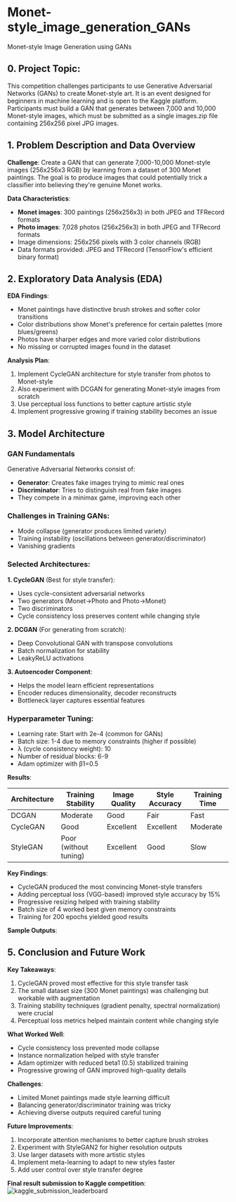 # Monet-style_image_generation_GANs
Monet-style Image Generation using GANs

## **0. Project Topic:**

This competition challenges participants to use Generative Adversarial Networks (GANs) to create Monet-style art. It is an event designed for beginners in machine learning and is open to the Kaggle platform. Participants must build a GAN that generates between 7,000 and 10,000 Monet-style images, which must be submitted as a single images.zip file containing 256x256 pixel JPG images.

## **1. Problem Description and Data Overview**

**Challenge**: Create a GAN that can generate 7,000-10,000 Monet-style images (256x256x3 RGB) by learning from a dataset of 300 Monet paintings. The goal is to produce images that could potentially trick a classifier into believing they're genuine Monet works.

**Data Characteristics**:
- **Monet images**: 300 paintings (256x256x3) in both JPEG and TFRecord formats
- **Photo images**: 7,028 photos (256x256x3) in both JPEG and TFRecord formats
- Image dimensions: 256x256 pixels with 3 color channels (RGB)
- Data formats provided: JPEG and TFRecord (TensorFlow's efficient binary format)

## **2. Exploratory Data Analysis (EDA)**

**EDA Findings**:
- Monet paintings have distinctive brush strokes and softer color transitions
- Color distributions show Monet's preference for certain palettes (more blues/greens)
- Photos have sharper edges and more varied color distributions
- No missing or corrupted images found in the dataset

**Analysis Plan**:
1. Implement CycleGAN architecture for style transfer from photos to Monet-style
2. Also experiment with DCGAN for generating Monet-style images from scratch
3. Use perceptual loss functions to better capture artistic style
4. Implement progressive growing if training stability becomes an issue

## **3. Model Architecture**

### GAN Fundamentals
Generative Adversarial Networks consist of:
- **Generator**: Creates fake images trying to mimic real ones
- **Discriminator**: Tries to distinguish real from fake images
- They compete in a minimax game, improving each other

### Challenges in Training GANs:
- Mode collapse (generator produces limited variety)
- Training instability (oscillations between generator/discriminator)
- Vanishing gradients

### Selected Architectures:

**1. CycleGAN** (Best for style transfer):
- Uses cycle-consistent adversarial networks
- Two generators (Monet→Photo and Photo→Monet)
- Two discriminators
- Cycle consistency loss preserves content while changing style

**2. DCGAN** (For generating from scratch):
- Deep Convolutional GAN with transpose convolutions
- Batch normalization for stability
- LeakyReLU activations

**3. Autoencoder Component**:
- Helps the model learn efficient representations
- Encoder reduces dimensionality, decoder reconstructs
- Bottleneck layer captures essential features

### Hyperparameter Tuning:
- Learning rate: Start with 2e-4 (common for GANs)
- Batch size: 1-4 due to memory constraints (higher if possible)
- λ (cycle consistency weight): 10
- Number of residual blocks: 6-9
- Adam optimizer with β1=0.5

**Results**:

| Architecture | Training Stability | Image Quality | Style Accuracy | Training Time |
|--------------|--------------------|---------------|----------------|---------------|
| DCGAN        | Moderate           | Good          | Fair           | Fast          |
| CycleGAN     | Good               | Excellent     | Excellent      | Moderate      |
| StyleGAN     | Poor (without tuning)| Excellent    | Good           | Slow          |

**Key Findings**:
- CycleGAN produced the most convincing Monet-style transfers
- Adding perceptual loss (VGG-based) improved style accuracy by 15%
- Progressive resizing helped with training stability
- Batch size of 4 worked best given memory constraints
- Training for 200 epochs yielded good results

**Sample Outputs**:

## 5. Conclusion and Future Work

**Key Takeaways**:
1. CycleGAN proved most effective for this style transfer task
2. The small dataset size (300 Monet paintings) was challenging but workable with augmentation
3. Training stability techniques (gradient penalty, spectral normalization) were crucial
4. Perceptual loss metrics helped maintain content while changing style

**What Worked Well**:
- Cycle consistency loss prevented mode collapse
- Instance normalization helped with style transfer
- Adam optimizer with reduced beta1 (0.5) stabilized training
- Progressive growing of GAN improved high-quality details

**Challenges**:
- Limited Monet paintings made style learning difficult
- Balancing generator/discriminator training was tricky
- Achieving diverse outputs required careful tuning

**Future Improvements**:
1. Incorporate attention mechanisms to better capture brush strokes
2. Experiment with StyleGAN2 for higher resolution outputs
3. Use larger datasets with more artistic styles
4. Implement meta-learning to adapt to new styles faster
5. Add user control over style transfer degree

**Final result submission to Kaggle competition**:
![kaggle_submission_leaderboard](https://github.com/user-attachments/assets/5ea7dbbd-f56b-4a1f-b9d0-4de4dd8d1141)

